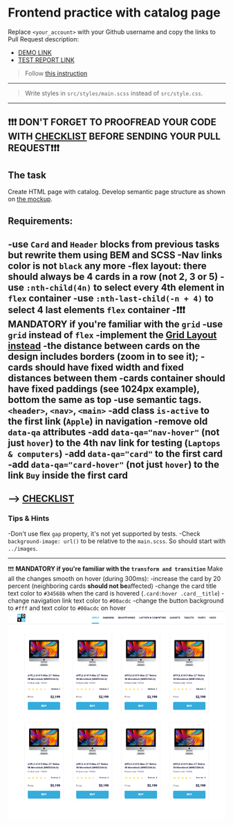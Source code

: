 # Frontend practice with catalog page
Replace `<your_account>` with your Github username and copy the links to Pull Request description:
- [DEMO LINK](https://nazarg74.github.io/layout_catalog/)
- [TEST REPORT LINK](https://nazarg74.github.io/layout_catalog/report/html_report/)

> Follow [this instruction](https://github.com/mate-academy/layout_task-guideline#how-to-solve-the-layout-tasks-on-github)
___
> Write styles in `src/styles/main.scss` instead of `src/style.css`.
___

## ❗️❗️❗️ DON'T FORGET TO PROOFREAD YOUR CODE WITH [CHECKLIST](https://github.com/mate-academy/layout_catalog/blob/master/checklist.md) BEFORE SENDING YOUR PULL REQUEST❗️❗️❗️

## The task
Create HTML page with catalog. Develop semantic page structure as shown on [the mockup](https://www.figma.com/file/ojkArVazq7vsX0nbpn9CxZ/Moyo-%2F-Catalog-(ENG)?node-id=32249%3A354).

## Requirements:
-use `Card` and `Header` blocks from previous tasks but rewrite them using BEM
and SCSS
-Nav links color is not `black` any more
-**flex layout**: there should always be 4 cards in a row (not 2, 3 or 5)
  -use `:nth-child(4n)` to select every 4th element in `flex` container
  -use `:nth-last-child(-n + 4)` to select 4 last elements `flex` container
-❗️❗️❗️ **MANDATORY if you're familiar with the `grid`**
  -use `grid` instead of `flex`
  -implement the [Grid Layout instead](./grid.md)
-the distance between cards on the design includes borders (zoom in to see it);
-cards should have fixed width and fixed distances between them
-cards container should have fixed paddings (see 1024px example), bottom the same as top
-use semantic tags. `<header>`, `<nav>`, `<main>`
-add class `is-active` to the first link (`Apple`) in navigation
-remove old `data-qa` attributes
-add `data-qa="nav-hover"` (not just `hover`) to the 4th nav link for testing (`Laptops & computers`)
-add `data-qa="card"` to the first card
-add `data-qa="card-hover"` (not just `hover`) to the link `Buy` inside the first card
---
--> [CHECKLIST](https://github.com/mate-academy/layout_catalog/blob/master/checklist.md)
---
### Tips & Hints
-Don't use flex `gap` property, it's not yet supported by tests.
-Check `background-image: url()` to be relative to the `main.scss`. So should start with `../images`.

---

❗️❗️❗️ **MANDATORY if you're familiar with the `transform and transition`**
Make all the changes smooth on hover (during 300ms):
-increase the card by 20 percent (neighboring cards **should not be**affected)
-change the card title text color to `#34568b` when the card is hovered (`.card:hover .card__title`)
-change navigation link text color to `#00acdc`
-change the button background to `#fff` and text color to `#00acdc` on hover
![screenshot](./references/catalog-example.png)

